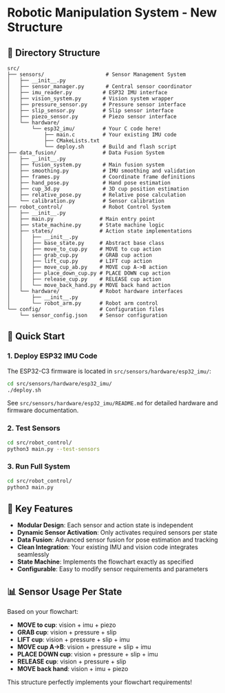 # Robotic Manipulation System - New Structure

## 📁 Directory Structure

```
src/
├── sensors/                    # Sensor Management System
│   ├── __init__.py
│   ├── sensor_manager.py       # Central sensor coordinator
│   ├── imu_reader.py          # ESP32 IMU interface
│   ├── vision_system.py       # Vision system wrapper
│   ├── pressure_sensor.py     # Pressure sensor interface
│   ├── slip_sensor.py         # Slip sensor interface
│   ├── piezo_sensor.py        # Piezo sensor interface
│   └── hardware/
│       └── esp32_imu/         # Your C code here!
│           ├── main.c         # Your existing IMU code
│           ├── CMakeLists.txt
│           └── deploy.sh      # Build and flash script
├── data_fusion/               # Data Fusion System
│   ├── __init__.py
│   ├── fusion_system.py       # Main fusion system
│   ├── smoothing.py           # IMU smoothing and validation
│   ├── frames.py              # Coordinate frame definitions
│   ├── hand_pose.py           # Hand pose estimation
│   ├── cup_3d.py              # 3D cup position estimation
│   ├── relative_pose.py       # Relative pose calculation
│   └── calibration.py         # Sensor calibration
├── robot_control/             # Robot Control System
│   ├── __init__.py
│   ├── main.py               # Main entry point
│   ├── state_machine.py      # State machine logic
│   ├── states/               # Action state implementations
│   │   ├── __init__.py
│   │   ├── base_state.py     # Abstract base class
│   │   ├── move_to_cup.py    # MOVE to cup action
│   │   ├── grab_cup.py       # GRAB cup action
│   │   ├── lift_cup.py       # LIFT cup action
│   │   ├── move_cup_ab.py    # MOVE cup A->B action
│   │   ├── place_down_cup.py # PLACE DOWN cup action
│   │   ├── release_cup.py    # RELEASE cup action
│   │   └── move_back_hand.py # MOVE back hand action
│   └── hardware/             # Robot hardware interfaces
│       ├── __init__.py
│       └── robot_arm.py      # Robot arm control
└── config/                   # Configuration files
    └── sensor_config.json    # Sensor configuration
```

## 🚀 Quick Start

### 1. Deploy ESP32 IMU Code

The ESP32-C3 firmware is located in `src/sensors/hardware/esp32_imu/`:

```bash
cd src/sensors/hardware/esp32_imu/
./deploy.sh
```

See `src/sensors/hardware/esp32_imu/README.md` for detailed hardware and firmware documentation.

### 2. Test Sensors
```bash
cd src/robot_control/
python3 main.py --test-sensors
```

### 3. Run Full System
```bash
cd src/robot_control/
python3 main.py
```

## 🔧 Key Features

- **Modular Design**: Each sensor and action state is independent
- **Dynamic Sensor Activation**: Only activates required sensors per state
- **Data Fusion**: Advanced sensor fusion for pose estimation and tracking
- **Clean Integration**: Your existing IMU and vision code integrates seamlessly
- **State Machine**: Implements the flowchart exactly as specified
- **Configurable**: Easy to modify sensor requirements and parameters

## 📊 Sensor Usage Per State

Based on your flowchart:
- **MOVE to cup**: vision + imu + piezo
- **GRAB cup**: vision + pressure + slip
- **LIFT cup**: vision + pressure + slip + imu
- **MOVE cup A->B**: vision + pressure + slip + imu
- **PLACE DOWN cup**: vision + pressure + slip + imu
- **RELEASE cup**: vision + pressure + slip
- **MOVE back hand**: vision + imu + piezo

This structure perfectly implements your flowchart requirements!
